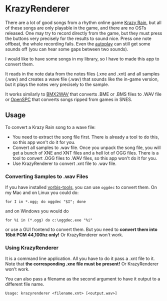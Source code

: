 KrazyRenderer
=============

There are a lot of good songs from a rhythm online game [Krazy Rain](http://www.krazyrain.com/),
but all of these songs are only playable in the game, and there are no OSTs released.
One may try to record directly from the game, but they must press the buttons very precisely for
the results to sound nice. Press one note offbeat, the whole recording fails.
Even the [autoplay](http://www.youtube.com/watch?v=Krc_VDVNcUk) can still get some sounds off
(you can hear some gaps between two sounds).

I would like to have some songs in my library, so I have to made this app to convert them.

It reads in the note data from the notes files (.xne and .xnt) and all samples (.wav) and creates a wave file (.wav)
that sounds like the in-game version, but it plays the notes very precisely to the sample.

It works similarly to [BMX2WAV](http://childs.squares.net/program/bmx2wav/index.html) that converts
.BME or .BMS files to .WAV file or [OpenSPC](http://membres.multimania.fr/pixels/OpenSPC.html) that converts songs
ripped from games in SNES.


Usage
-----

To convert a Krazy Rain song to a wave file:

- You need to extract the song file first. There is already a tool to do this, so this app won't do it for you.
- Convert all samples to .wav file. Once you unpack the song file, you will get a bunch of XNE and XNT files and
a hell lot of OGG files. There is a tool to convert .OGG files to .WAV files, so this app won't do it for you.
- Use KrazyRenderer to convert .xnt file to .wav file.

### Converting Samples to .wav Files

If you have installed [vorbis-tools](http://wiki.xiph.org/Vorbis-tools), you can use `oggdec` to convert them.
On my Mac and on Linux you could do:

    for I in *.ogg; do oggdec "$I"; done

and on Windows you would do

    for %i in (*.ogg) do c:\oggdec.exe "%i"

or use a GUI frontend to convert them. But you need to __convert them into 16bit PCM 44,100hz only!__
Or KrazyRenderer won't work.

### Using KrazyRenderer

It is a command line application. All you have to do it pass a .xnt file to it.
Note that __the corresponding .xne file must be present!__ Or KrazyRenderer won't work.

You can also pass a filename as the second argument to have it output to a different file name.

    Usage: krazyrenderer <filename.xnt> [<output.wav>]








